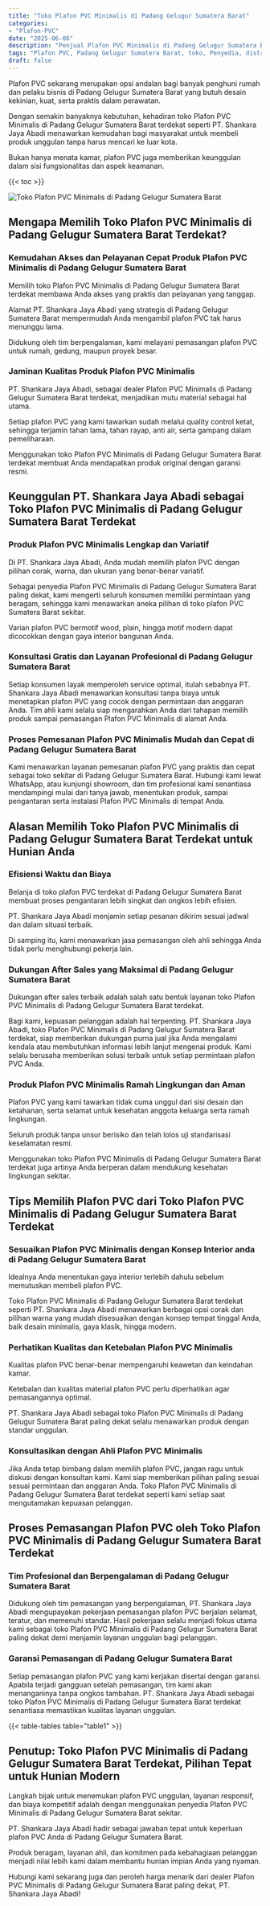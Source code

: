 ```yaml
---
title: "Toko Plafon PVC Minimalis di Padang Gelugur Sumatera Barat"
categories: 
- "Plafon-PVC"
date: "2025-06-08"
description: "Penjual Plafon PVC Minimalis di Padang Gelugur Sumatera Barat bagi tempat tinggal, perkantoran, dan toko. Material berkualitas, pilihan motif, variasi warna menarik, dengan jasa instalasi ditangani oleh tim berpengalaman serta jaminan resmi!|Servis penjualan Plafon PVC Minimalis di Padang Gelugur Sumatera Barat untuk kebutuhan rumah, kantor, atau ritel, beserta material berkualitas dan pemasangan oleh tim profesional serta jaminan resmi.|Solusi Plafon PVC Minimalis di Padang Gelugur Sumatera Barat yang terbukti bagi tempat tinggal, office, dan ritel, dengan material berkualitas dan penempatan dikerjakan oleh tenaga ahli ahli dan kepastian resmi.|Distribusi Plafon PVC Minimalis di Padang Gelugur Sumatera Barat bagi tempat tinggal, perkantoran, dan ritel, beserta plafon unggulan dan instalasi oleh teknisi profesional, lengkap beserta garansi resmi.}"
tags: "Plafon PVC, Padang Gelugur Sumatera Barat, toko, Penyedia, distributor"
draft: false
---
```


Plafon PVC sekarang merupakan opsi andalan bagi banyak penghuni rumah dan pelaku bisnis di Padang Gelugur Sumatera Barat yang butuh desain kekinian, kuat, serta praktis dalam perawatan.

Dengan semakin banyaknya kebutuhan, kehadiran toko Plafon PVC Minimalis di Padang Gelugur Sumatera Barat terdekat seperti PT. Shankara Jaya Abadi menawarkan kemudahan bagi masyarakat untuk membeli produk unggulan tanpa harus mencari ke luar kota.

Bukan hanya menata kamar, plafon PVC juga memberikan keunggulan dalam sisi fungsionalitas dan aspek keamanan.

{{< toc >}}

![Toko Plafon PVC Minimalis di Padang Gelugur Sumatera Barat](/images/Plafon-PVC/Toko-Plafon-PVC-Minimalis-di-Padang-Gelugur-Sumatera-Barat.png)


## Mengapa Memilih Toko Plafon PVC Minimalis di Padang Gelugur Sumatera Barat Terdekat?

### Kemudahan Akses dan Pelayanan Cepat Produk Plafon PVC Minimalis di Padang Gelugur Sumatera Barat

Memilih toko Plafon PVC Minimalis di Padang Gelugur Sumatera Barat terdekat membawa Anda akses yang praktis dan pelayanan yang tanggap.

Alamat PT. Shankara Jaya Abadi yang strategis di Padang Gelugur Sumatera Barat mempermudah Anda mengambil plafon PVC tak harus menunggu lama.

Didukung oleh tim berpengalaman, kami melayani pemasangan plafon PVC untuk rumah, gedung, maupun proyek besar.

### Jaminan Kualitas Produk Plafon PVC Minimalis

PT. Shankara Jaya Abadi, sebagai dealer Plafon PVC Minimalis di Padang Gelugur Sumatera Barat terdekat, menjadikan mutu material sebagai hal utama.

Setiap plafon PVC yang kami tawarkan sudah melalui quality control ketat, sehingga terjamin tahan lama, tahan rayap, anti air, serta gampang dalam pemeliharaan.

Menggunakan toko Plafon PVC Minimalis di Padang Gelugur Sumatera Barat terdekat membuat Anda mendapatkan produk original dengan garansi resmi.

## Keunggulan PT. Shankara Jaya Abadi sebagai Toko Plafon PVC Minimalis di Padang Gelugur Sumatera Barat Terdekat

### Produk Plafon PVC Minimalis Lengkap dan Variatif

Di PT. Shankara Jaya Abadi, Anda mudah memilih plafon PVC dengan pilihan corak, warna, dan ukuran yang benar-benar variatif.

Sebagai penyedia Plafon PVC Minimalis di Padang Gelugur Sumatera Barat paling dekat, kami mengerti seluruh konsumen memiliki permintaan yang beragam, sehingga kami menawarkan aneka pilihan di toko plafon PVC Sumatera Barat sekitar.

Varian plafon PVC bermotif wood, plain, hingga motif modern dapat dicocokkan dengan gaya interior bangunan Anda.

### Konsultasi Gratis dan Layanan Profesional di Padang Gelugur Sumatera Barat

Setiap konsumen layak memperoleh service optimal, itulah sebabnya PT. Shankara Jaya Abadi menawarkan konsultasi tanpa biaya untuk menetapkan plafon PVC yang cocok dengan permintaan dan anggaran Anda. Tim ahli kami selalu siap mengarahkan Anda dari tahapan memilih produk sampai pemasangan Plafon PVC Minimalis di alamat Anda.

### Proses Pemesanan Plafon PVC Minimalis Mudah dan Cepat di Padang Gelugur Sumatera Barat

Kami menawarkan layanan pemesanan plafon PVC yang praktis dan cepat sebagai toko sekitar di Padang Gelugur Sumatera Barat. Hubungi kami lewat WhatsApp, atau kunjungi showroom, dan tim profesional kami senantiasa mendampingi mulai dari tanya jawab, menentukan produk, sampai pengantaran serta instalasi Plafon PVC Minimalis di tempat Anda.

## Alasan Memilih Toko Plafon PVC Minimalis di Padang Gelugur Sumatera Barat Terdekat untuk Hunian Anda

### Efisiensi Waktu dan Biaya

Belanja di toko plafon PVC terdekat di Padang Gelugur Sumatera Barat membuat proses pengantaran lebih singkat dan ongkos lebih efisien.

PT. Shankara Jaya Abadi menjamin setiap pesanan dikirim sesuai jadwal dan dalam situasi terbaik.

Di samping itu, kami menawarkan jasa pemasangan oleh ahli sehingga Anda tidak perlu menghubungi pekerja lain.

### Dukungan After Sales yang Maksimal di Padang Gelugur Sumatera Barat

Dukungan after sales terbaik adalah salah satu bentuk layanan toko Plafon PVC Minimalis di Padang Gelugur Sumatera Barat terdekat.

Bagi kami, kepuasan pelanggan adalah hal terpenting. PT. Shankara Jaya Abadi, toko Plafon PVC Minimalis di Padang Gelugur Sumatera Barat terdekat, siap memberikan dukungan purna jual jika Anda mengalami kendala atau membutuhkan informasi lebih lanjut mengenai produk. Kami selalu berusaha memberikan solusi terbaik untuk setiap permintaan plafon PVC Anda.

### Produk Plafon PVC Minimalis Ramah Lingkungan dan Aman

Plafon PVC yang kami tawarkan tidak cuma unggul dari sisi desain dan ketahanan, serta selamat untuk kesehatan anggota keluarga serta ramah lingkungan.

Seluruh produk tanpa unsur berisiko dan telah lolos uji standarisasi keselamatan resmi.

Menggunakan toko Plafon PVC Minimalis di Padang Gelugur Sumatera Barat terdekat juga artinya Anda berperan dalam mendukung kesehatan lingkungan sekitar.

## Tips Memilih Plafon PVC dari Toko Plafon PVC Minimalis di Padang Gelugur Sumatera Barat Terdekat

### Sesuaikan Plafon PVC Minimalis dengan Konsep Interior anda di Padang Gelugur Sumatera Barat

Idealnya Anda menentukan gaya interior terlebih dahulu sebelum memutuskan membeli plafon PVC.

Toko Plafon PVC Minimalis di Padang Gelugur Sumatera Barat terdekat seperti PT. Shankara Jaya Abadi menawarkan berbagai opsi corak dan pilihan warna yang mudah disesuaikan dengan konsep tempat tinggal Anda, baik desain minimalis, gaya klasik, hingga modern.

### Perhatikan Kualitas dan Ketebalan Plafon PVC Minimalis

Kualitas plafon PVC benar-benar mempengaruhi keawetan dan keindahan kamar.

Ketebalan dan kualitas material plafon PVC perlu diperhatikan agar pemasangannya optimal.

PT. Shankara Jaya Abadi sebagai toko Plafon PVC Minimalis di Padang Gelugur Sumatera Barat paling dekat selalu menawarkan produk dengan standar unggulan.

### Konsultasikan dengan Ahli Plafon PVC Minimalis

Jika Anda tetap bimbang dalam memilih plafon PVC, jangan ragu untuk diskusi dengan konsultan kami. Kami siap memberikan pilihan paling sesuai sesuai permintaan dan anggaran Anda. Toko Plafon PVC Minimalis di Padang Gelugur Sumatera Barat terdekat seperti kami setiap saat mengutamakan kepuasan pelanggan.

## Proses Pemasangan Plafon PVC oleh Toko Plafon PVC Minimalis di Padang Gelugur Sumatera Barat Terdekat

### Tim Profesional dan Berpengalaman di Padang Gelugur Sumatera Barat

Didukung oleh tim pemasangan yang berpengalaman, PT. Shankara Jaya Abadi mengupayakan pekerjaan pemasangan plafon PVC berjalan selamat, teratur, dan memenuhi standar. Hasil pekerjaan selalu menjadi fokus utama kami sebagai toko Plafon PVC Minimalis di Padang Gelugur Sumatera Barat paling dekat demi menjamin layanan unggulan bagi pelanggan.

### Garansi Pemasangan di Padang Gelugur Sumatera Barat

Setiap pemasangan plafon PVC yang kami kerjakan disertai dengan garansi. Apabila terjadi gangguan setelah pemasangan, tim kami akan menanganinya tanpa ongkos tambahan. PT. Shankara Jaya Abadi sebagai toko Plafon PVC Minimalis di Padang Gelugur Sumatera Barat terdekat senantiasa memastikan kualitas layanan unggulan.

{{< table-tables table="table1" >}}

## Penutup: Toko Plafon PVC Minimalis di Padang Gelugur Sumatera Barat Terdekat, Pilihan Tepat untuk Hunian Modern

Langkah bijak untuk menemukan plafon PVC unggulan, layanan responsif, dan biaya kompetitif adalah dengan menggunakan penyedia Plafon PVC Minimalis di Padang Gelugur Sumatera Barat sekitar.

PT. Shankara Jaya Abadi hadir sebagai jawaban tepat untuk keperluan plafon PVC Anda di Padang Gelugur Sumatera Barat.

Produk beragam, layanan ahli, dan komitmen pada kebahagiaan pelanggan menjadi nilai lebih kami dalam membantu hunian impian Anda yang nyaman.

Hubungi kami sekarang juga dan peroleh harga menarik dari dealer Plafon PVC Minimalis di Padang Gelugur Sumatera Barat paling dekat, PT. Shankara Jaya Abadi!